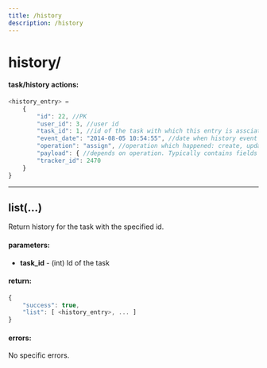 ```yaml
---
title: /history
description: /history
---
```


# history/

#### task/history actions:

```js
<history_entry> =
    {
        "id": 22, //PK
        "user_id": 3, //user id
        "task_id": 1, //id of the task with which this entry is assciated
        "event_date": "2014-08-05 10:54:55", //date when history event happened
        "operation": "assign", //operation which happened: create, update, assign or status_change
        "payload": { //depends on operation. Typically contains fields which were changed during operation
        "tracker_id": 2470
    }
}
```



---
## list(…)

Return history for the task with the specified id.

#### parameters:

* **task_id** - (int) Id of the task

#### return:

```js
{
    "success": true,
    "list": [ <history_entry>, ... ]
}
```

#### errors:

No specific errors.
